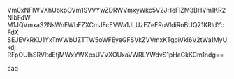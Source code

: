 Vm0xNFlWVXhUbkpOVm1SVVYwZDRWVmxyWkc5V2JHeFlZM3BHVm1KR2NIbFdW
M1JQVmxaS2NsWnFWbFZXCmJFcEVWa1JLUzFZeFRuVldiRnBUQ21KRldYcFdX
SEJEVkRKU1YxTnVWbUZTTW5oWFEyeGFSVkZVVmxKTgpiVkl6V2tWa1MyUkdj
RFpOUlhSRVltdEtjMWxYWXpsUVVXOUxaVWRLYWdvS1pHaGkKCm1ndg==

caq